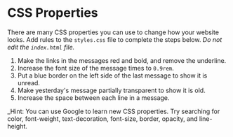 # CSS Properties

There are many CSS properties you can use to change how your website looks. Add rules to the `styles.css` file to complete the steps below. _Do not edit the `index.html` file._

1. Make the links in the messages red and bold, and remove the underline.
2. Increase the font size of the message times to `0.9rem`.
3. Put a blue border on the left side of the last message to show it is unread.
4. Make yesterday's message partially transparent to show it is old.
5. Increase the space between each line in a message.

_Hint: You can use Google to learn new CSS properties. Try searching for color, font-weight, text-decoration, font-size, border, opacity, and line-height.
